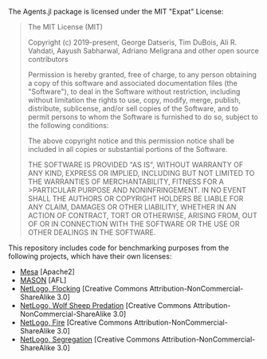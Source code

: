 The Agents.jl package is licensed under the MIT "Expat" License:

> The MIT License (MIT)
>
> Copyright (c) 2019-present, George Datseris, Tim DuBois, Ali R. Vahdati, Aayush Sabharwal, Adriano Meligrana and other open source contributors
>
> Permission is hereby granted, free of charge, to any person obtaining a copy of this software and associated documentation files (the "Software"), to deal in the Software without restriction, including without limitation the rights to use, copy, modify, merge, publish, distribute, sublicense, and/or sell copies of the Software, and to permit persons to whom the Software is furnished to do so, subject to the following conditions:
>
>The above copyright notice and this permission notice shall be included in all copies or substantial portions of the Software.
>
>THE SOFTWARE IS PROVIDED "AS IS", WITHOUT WARRANTY OF ANY KIND, EXPRESS OR IMPLIED, INCLUDING BUT NOT LIMITED TO THE WARRANTIES OF MERCHANTABILITY, FITNESS FOR A >PARTICULAR PURPOSE AND NONINFRINGEMENT. IN NO EVENT SHALL THE AUTHORS OR COPYRIGHT HOLDERS BE LIABLE FOR ANY CLAIM, DAMAGES OR OTHER LIABILITY, WHETHER IN AN ACTION OF CONTRACT, TORT OR OTHERWISE, ARISING FROM, OUT OF OR IN CONNECTION WITH THE SOFTWARE OR THE USE OR OTHER DEALINGS IN THE SOFTWARE.


This repository includes code for benchmarking purposes from the following projects, which have their own licenses:
- [Mesa](https://github.com/projectmesa/mesa/blob/master/LICENSE) [Apache2]
- [MASON](https://github.com/eclab/mason/blob/master/LICENSE) [AFL]
- [NetLogo, Flocking](http://ccl.northwestern.edu/netlogo/models/Flocking) [Creative Commons Attribution-NonCommercial-ShareAlike 3.0]
- [NetLogo, Wolf Sheep Predation](http://ccl.northwestern.edu/netlogo/models/WolfSheepPredation) [Creative Commons Attribution-NonCommercial-ShareAlike 3.0]
- [NetLogo, Fire](http://ccl.northwestern.edu/netlogo/models/Fire) [Creative Commons Attribution-NonCommercial-ShareAlike 3.0]
- [NetLogo, Segregation](http://ccl.northwestern.edu/netlogo/models/Segregation) [Creative Commons Attribution-NonCommercial-ShareAlike 3.0]
